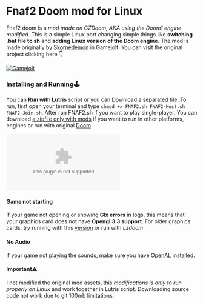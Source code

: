 # Fnaf2 Doom mod for Linux

Fnaf2 doom is a *mod made on GZDoom, AKA using the Doom1 engine modified*. This is a simple Linux port changing simple things like **switching .bat file to sh** and **adding Linux version of the Doom engine**. The mod is made originally by  [Skornedemon](https://gamejolt.com/@Skornedemon) in Gamejolt. You can visit the original project clicking here 👇

[![Gamejolt](https://img.shields.io/static/v1?label=Gamejolt&message=Page&color=green&style=for-the-badge&logo=gamejolt)](https://gamejolt.com/games/five-nights-at-freddy-s-2-doom-mod/228163)
 
### Installing and Running🕹️

You can **Run with Lutris** script or you can Download a separated file .To run, first open your terminal and type `chmod +x FNAF2.sh FNAF2-Host.sh FNAF2-Join.sh`. After run FNAF2.sh if you want to play single-player. You can download [a zipfile only with mods](https://github.com/Bugaboo2000/Fnaf2-doom-linux/releases/download/1.0/fnaf2doom.modfiles.zip) if you want to run in other platforms, engines or run with original [Doom](https://store.steampowered.com/app/2280/Ultimate_Doom/) 

[![GitHub release (latest by date and asset)](https://img.shields.io/github/downloads/Bugaboo2000/Fnaf2-doom-linux/1.0/fnaf2doom.zandronum.zip?style=for-the-badge&logo=github&color=blue)](https://github.com/Bugaboo2000/Fnaf2-doom-linux/releases/download/1.0/fnaf2doom.zandronum.zip)

#### Game not starting 

If your game not opening or showing **Glx errors** in logs, this means that your graphics card does not have **Opengl 3.3 support**. For older graphics cards, try running with this [version](https://github.com/Bugaboo2000/Fnaf2-doom-linux/releases/tag/1.0) or run with *Lzdoom*

#### No Audio

If your game not playing the sounds, make sure you have [OpenAL](https://openal.org/) installed.

#### Important⚠️

I not modified the original mod assets, this *modifications is only to run properly on Linux* and work together in Lutris script. Downloading source code not work due to git 100mb limitations. 

 









